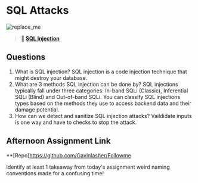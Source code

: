 # SQL Attacks

![replace_me](https://codeworks.blob.core.windows.net/public/assets/img/illustrations/placeholder.svg)

> **📖 [SQL Injection](https://codeworksacademy.com/fs-student-guide/resources/wk11/03-SQL-Injection)**

## Questions

1. What is SQL injection?
SQL injection is a code injection technique that might destroy your database.
2. What are 3 methods SQL injection can be done by?
SQL injections typically fall under three categories: In-band SQLi (Classic), Inferential SQLi (Blind) and Out-of-band SQLi. You can classify SQL injections types based on the methods they use to access backend data and their damage potential.
3. How can we detect and sanitize SQL injection attacks?
Vaildidate inputs is one way and have to checks to stop the attack.
## Afternoon Assignment Link

**[Repo]https://github.com/Gavinlasher/Followme

Identify at least 1 takeaway from today's assignment
weird naming conventions made for a confusing time!